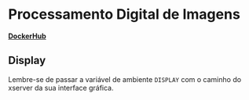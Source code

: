 # Processamento Digital de Imagens

**[DockerHub](https://cloud.docker.com/u/gfviegas/repository/docker/gfviegas/pdi)**

## Display
Lembre-se de passar a variável de ambiente `DISPLAY` com o caminho do xserver da sua interface gráfica.
